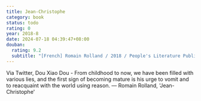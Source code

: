 ```yaml
---
title: Jean-Christophe
category: book
status: todo
rating: 0
year: 2018-8
date: 2024-07-18 04:39:47+08:00
douban:
  rating: 9.2
  subtitle: "[French] Romain Rolland / 2018 / People's Literature Publishing House"
---
```


Via Twitter, Dou Xiao Dou - From childhood to now, we have been filled with various lies, and the first sign of becoming mature is his urge to vomit and to reacquaint with the world using reason. — Romain Rolland, 'Jean-Christophe'
